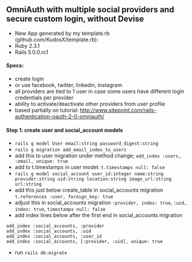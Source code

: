 ## OmniAuth with multiple social providers and secure custom login, without Devise
- New App generated by my template.rb (github.com/KudosX/template.rb):
- Ruby 2.3.1
- Rails 5.0.0.rc1

#### Specs: 
- create login 
- or use facebook, twitter, linkedin, instagram
- all providers are tied to 1 user in case some users have different login credentials per provider
- ability to activate/deactivate other providers from user profile
- based partially on tutorial: http://www.sitepoint.com/rails-authentication-oauth-2-0-omniauth/

#### Step 1: create user and social_account models
- `rails g model User email:string password_digest:string`
- `rails g migration add_email_index_to_users`
- add this to user migration under method change; `add_index :users, :email, unique: true`
- add to t.timestamps in user model: `t.timestamps null: false`
- `rails g model social_account user_id:integer name:string provider:string uid:string location:string image_url:string url:string`
- add this just below create_table in social_accounts migration `t.references :user, foreign_key: true`
- adjust this in social_accounts migration `:provider, index: true`, `:uid, index: true`, `timestamps null: false`
- add index lines below after the first end in social_accounts migration
```
add_index :social_accounts, :provider
add_index :social_accounts, :uid
add_index :social_accounts, :user_id
add_index :social_accounts, [:provider, :uid], unique: true
```
- run `rails db:migrate`



